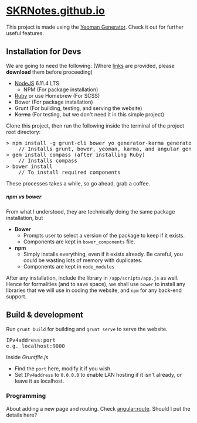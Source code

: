 # [SKRNotes.github.io](https://skrnotes.github.io)

This project is made using the [Yeoman Generator](https://github.com/yeoman/generator-angular). Check it out for further useful features. 
## Installation for Devs
We are going to need the following: (Where [links]() are provided, please **download** them before proceeding)
* [NodeJS](https://nodejs.org/en/) 6.11.4 LTS
  * NPM (For package installation)
* [Ruby](https://rubyinstaller.org/downloads/) or use Homebrew (For SCSS)
* Bower (For package installation)
* Grunt (For building, testing, and serving the website)
* ~~Karma~~ (For testing, but we don't need it in this simple project)

Clone this project, then run the following inside the terminal of the project root directory:
<pre>
> npm install -g grunt-cli bower yo generator-karma generator-angular
    // Installs grunt, bower, yeoman, karma, and angular generator.
> gem install compass (after installing Ruby)
    // Installs compass
> bower install
    // To install required components
</pre>
These processes takes a while, so go ahead, grab a coffee.

##### npm vs bower
From what I understood, they are technically doing the same package installation, but
* **Bower** 
  * Prompts user to select a version of the package to keep if it exists. 
  * Components are kept in `bower_components` file.
* **npm** 
  * Simply installs everything, even if it exists already. Be careful, you could be wasting lots of memory with duplicates. 
  * Components are kept in `node_modules`

After any installation, include the library in `/app/scripts/app.js` as well. <br>
Hence for formalities (and to save space), we shall use `bower` to install any libraries that we will use in coding the website, and `npm` for any back-end support. 

## Build & development
Run `grunt build` for building and `grunt serve` to serve the website.

<pre>
IPv4address:port
e.g. localhost:9000
</pre>
Inside *Gruntfile.js*
* Find the `port` here, modify it if you wish. <br>
* Set `IPv4address` to `0.0.0.0` to enable LAN hosting if it isn't already, or leave it as localhost.

### Programming
About adding a new page and routing. Check [angular:route](https://github.com/yeoman/generator-angular#route). Should I put the details here?
